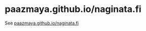 # paazmaya.github.io/naginata.fi

See [paazmaya.github.io/naginata.fi](http://paazmaya.github.io/naginata.fi)
